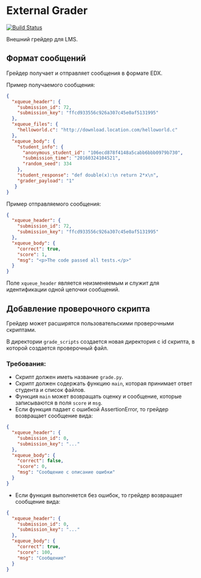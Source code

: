 # External Grader
[![Build Status](https://travis-ci.org/Ragnaruk/ExternalGrader.svg?branch=master)](https://travis-ci.org/Ragnaruk/ExternalGrader)

Внешний грейдер для LMS.

## Формат сообщений
Грейдер получает и отправляет сообщения в формате EDX.

Пример получаемого сообщения:
```json
{
  "xqueue_header": {
    "submission_id": 72,
    "submission_key": "ffcd933556c926a307c45e0af5131995"
  },
  "xqueue_files": {
    "helloworld.c": "http://download.location.com/helloworld.c"
  },
  "xqueue_body": {
    "student_info": {
      "anonymous_student_id": "106ecd878f4148a5cabb6bbb0979b730",
      "submission_time": "20160324104521",
      "random_seed": 334
    },
    "student_response": "def double(x):\n return 2*x\n",
    "grader_payload": "1"
   }
}
```

Пример отправляемого сообщения:
```json
{
  "xqueue_header": {
    "submission_id": 72,
    "submission_key": "ffcd933556c926a307c45e0af5131995"
  },
  "xqueue_body": {
    "correct": true,
    "score": 1,
    "msg": "<p>The code passed all tests.</p>"
  }
}
```

Поле `xqueue_header` является неизменяемым и служит для идентификации одной цепочки сообщений.

## Добавление проверочного скрипта
Грейдер может расширятся пользовательскими проверочными скриптами.

В директории `grade_scripts` создается новая директория с id скрипта, в которой создается проверочный файл.

### Требования:
* Скрипт должен иметь название `grade.py`.
* Скрипт должен содержать функцию `main`, которая принимает ответ студента и список файлов.
* Функция `main` может возвращать оценку и сообщение, которые записываются в поля `score` и `msg`.
* Если функция падает с ошибкой AssertionError, то грейдер возвращает сообщение вида:
```json
{
  "xqueue_header": {
    "submission_id": 0,
    "submission_key": "..."
  },
  "xqueue_body": {
    "correct": false,
    "score": 0,
    "msg": "Сообщение с описание ошибки"
  }
}
```
* Если функция выполняется без ошибок, то грейдер возвращает сообщение вида:
```json
{
  "xqueue_header": {
    "submission_id": 0,
    "submission_key": "..."
  },
  "xqueue_body": {
    "correct": true,
    "score": 100,
    "msg": "Сообщение"
  }
}
```